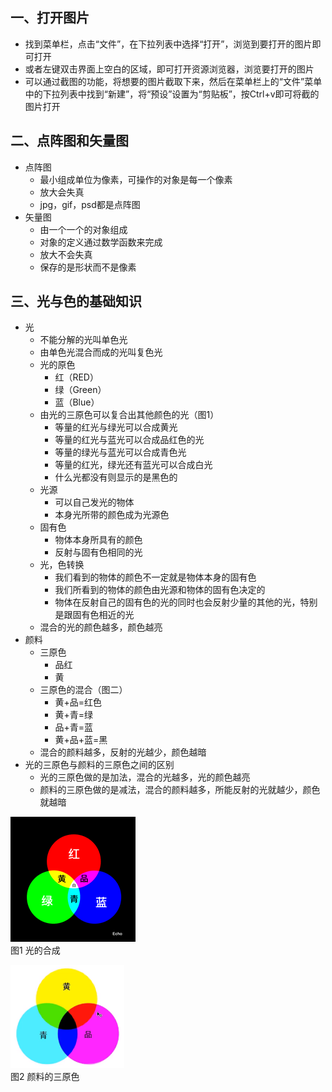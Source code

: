 ## 一、打开图片

- 找到菜单栏，点击“文件”，在下拉列表中选择“打开”，浏览到要打开的图片即可打开
- 或者左键双击界面上空白的区域，即可打开资源浏览器，浏览要打开的图片
- 可以通过截图的功能，将想要的图片截取下来，然后在菜单栏上的“文件”菜单中的下拉列表中找到“新建”，将“预设”设置为“剪贴板”，按Ctrl+v即可将截的图片打开

## 二、点阵图和矢量图

- 点阵图
    - 最小组成单位为像素，可操作的对象是每一个像素
    - 放大会失真
    - jpg，gif，psd都是点阵图
- 矢量图
    - 由一个一个的对象组成
    - 对象的定义通过数学函数来完成
    - 放大不会失真
    - 保存的是形状而不是像素

## 三、光与色的基础知识

- 光
    - 不能分解的光叫单色光
    - 由单色光混合而成的光叫复色光
    - 光的原色
        - 红（RED）
        - 绿（Green）
        - 蓝（Blue）
    - 由光的三原色可以复合出其他颜色的光（图1）
        - 等量的红光与绿光可以合成黄光
        - 等量的红光与蓝光可以合成品红色的光
        - 等量的绿光与蓝光可以合成青色光
        - 等量的红光，绿光还有蓝光可以合成白光
        - 什么光都没有则显示的是黑色的
    - 光源
        - 可以自己发光的物体
        - 本身光所带的颜色成为光源色
    - 固有色
        - 物体本身所具有的颜色
        - 反射与固有色相同的光
    - 光，色转换
        - 我们看到的物体的颜色不一定就是物体本身的固有色
        - 我们所看到的物体的颜色由光源和物体的固有色决定的
        - 物体在反射自己的固有色的光的同时也会反射少量的其他的光，特别是跟固有色相近的光
    - 混合的光的颜色越多，颜色越亮 
- 颜料
    - 三原色
        - 品红
        - 黄
    - 三原色的混合（图二）
        - 黄+品=红色
        - 黄+青=绿
        - 品+青=蓝
        - 黄+品+蓝=黑
    - 混合的颜料越多，反射的光越少，颜色越暗
- 光的三原色与颜料的三原色之间的区别
    - 光的三原色做的是加法，混合的光越多，光的颜色越亮
    - 颜料的三原色做的是减法，混合的颜料越多，所能反射的光就越少，颜色就越暗

![rgb](images/rgb.gif)  
图1 光的合成

![cmy](images/cmy.png)  
图2 颜料的三原色
